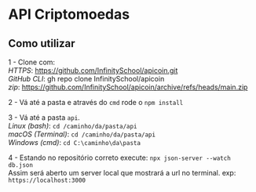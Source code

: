 # API Criptomoedas

## Como utilizar

1 - Clone com:<br/>
*HTTPS*: https://github.com/InfinitySchool/apicoin.git<br/>
*GitHub CLI*: gh repo clone InfinitySchool/apicoin<br/>
*zip*: https://github.com/InfinitySchool/apicoin/archive/refs/heads/main.zip

2 - Vá até a pasta e através do `cmd` rode o `npm install`

3 - Vá até a pasta `api`.<br/>
*Linux (bash)*: `cd /caminho/da/pasta/api`<br/>
*macOS (Terminal)*: `cd /caminho/da/pasta/api`<br/>
*Windows (cmd)*: `cd C:\caminho\da\pasta`

4 - Estando no repositório correto execute: `npx json-server --watch db.json`<br/>
Assim será aberto um server local que mostrará a url no terminal. exp: `https://localhost:3000`
